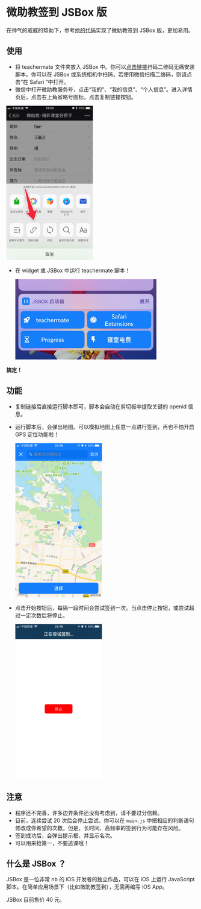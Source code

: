 # 微助教签到 JSBox 版

在帅气的威威的帮助下，参考[他的代码](https://github.com/taoweicn/teachermate-auto-check-in)实现了微助教签到 JSBox 版，更加易用。

## 使用

- 将 teachermate 文件夹放入 JSBox 中。你可以[点击链接](https://xteko.com/redir?name=teachermate&url=https://github.com/BeBeBerr/teachermate-check-in/releases/download/v1.0/teachermate.box)扫码二维码无痛安装脚本。你可以在 JSBox 或系统相机中扫码，若使用微信扫描二维码，则请点击“在 Safari ”中打开。
- 微信中打开微助教服务号，点击“我的”、“我的信息”、“个人信息”。进入详情页后，点击右上角省略号图标，点击复制链接按钮。

<img src="https://raw.githubusercontent.com/BeBeBerr/teachermate-check-in/master/img/1.PNG" style="zoom:40%" />

- 在 widget 或 JSBox 中运行 teachermate 脚本！

  <img src="https://raw.githubusercontent.com/BeBeBerr/teachermate-check-in/master/img/2.jpg" style="zoom:50%" />

**搞定！**

## 功能

- 复制链接后直接运行脚本即可，脚本会自动在剪切板中提取关键的 openid 信息。

- 运行脚本后，会弹出地图。可以模拟地图上任意一点进行签到，再也不怕开启 GPS 定位功能啦！

  <img src="https://raw.githubusercontent.com/BeBeBerr/teachermate-check-in/master/img/4.PNG" style="zoom:40%" />

- 点击开始按钮后，每隔一段时间会尝试签到一次。当点击停止按钮，或尝试超过一定次数后将停止。

  <img src="https://raw.githubusercontent.com/BeBeBerr/teachermate-check-in/master/img/5.PNG" style="zoom:40%" />

## 注意

- 程序还不完善，许多边界条件还没有考虑到，请不要过分信赖。
- 目前，连续尝试 20 次后会停止尝试。你可以在 `main.js` 中把相应的判断语句修改成你希望的次数。但是，长时间、高频率的签到行为可能存在风险。
- 签到成功后，会弹出提示框，并显示名次。
- 可以用来抢第一，不要逃课哦！

## 什么是 JSBox ？

JSBox 是一位非常 nb 的 iOS 开发者的独立作品，可以在 iOS 上运行 JavaScript 脚本。在简单应用场景下（比如微助教签到），无需再编写 iOS App。

JSBox 目前售价 40 元。





